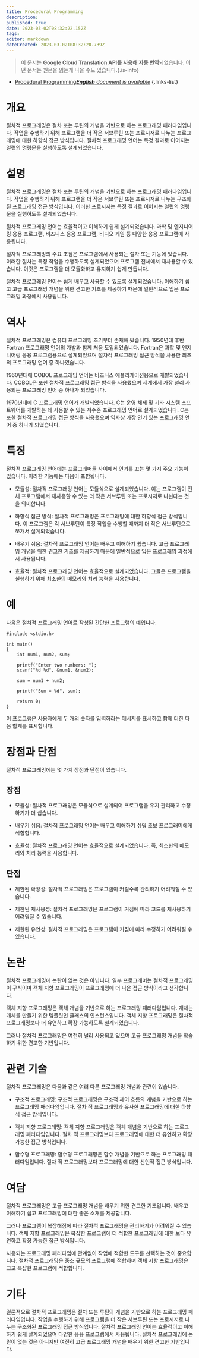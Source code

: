 ```yaml
---
title: Procedural Programming
description: 
published: true
date: 2023-03-02T08:32:22.152Z
tags: 
editor: markdown
dateCreated: 2023-03-02T08:32:20.739Z
---
```


> 이 문서는 **Google Cloud Translation API를 사용해 자동 번역**되었습니다.
어떤 문서는 원문을 읽는게 나을 수도 있습니다.{.is-info}



- [Procedural Programming***English** document is available*](/en/Knowledge-base/Dictionary/procedural-programming)
{.links-list}


# 개요

절차적 프로그래밍은 절차 또는 루틴의 개념을 기반으로 하는 프로그래밍 패러다임입니다. 작업을 수행하기 위해 프로그램을 더 작은 서브루틴 또는 프로시저로 나누는 프로그래밍에 대한 하향식 접근 방식입니다. 절차적 프로그래밍 언어는 특정 결과로 이어지는 일련의 명령문을 실행하도록 설계되었습니다.

# 설명

절차적 프로그래밍은 절차 또는 루틴의 개념을 기반으로 하는 프로그래밍 패러다임입니다. 작업을 수행하기 위해 프로그램을 더 작은 서브루틴 또는 프로시저로 나누는 구조화된 프로그래밍 접근 방식입니다. 이러한 프로시저는 특정 결과로 이어지는 일련의 명령문을 실행하도록 설계되었습니다.

절차적 프로그래밍 언어는 효율적이고 이해하기 쉽게 설계되었습니다. 과학 및 엔지니어링 응용 프로그램, 비즈니스 응용 프로그램, 비디오 게임 등 다양한 응용 프로그램에 사용됩니다.

절차적 프로그래밍의 주요 초점은 프로그램에서 사용되는 절차 또는 기능에 있습니다. 이러한 절차는 특정 작업을 수행하도록 설계되었으며 프로그램 전체에서 재사용할 수 있습니다. 이것은 프로그램을 더 모듈화하고 유지하기 쉽게 만듭니다.

절차적 프로그래밍 언어는 쉽게 배우고 사용할 수 있도록 설계되었습니다. 이해하기 쉽고 고급 프로그래밍 개념을 위한 견고한 기초를 제공하기 때문에 일반적으로 입문 프로그래밍 과정에서 사용됩니다.

# 역사

절차적 프로그래밍은 컴퓨터 프로그래밍 초기부터 존재해 왔습니다. 1950년대 후반 Fortran 프로그래밍 언어의 개발과 함께 처음 도입되었습니다. Fortran은 과학 및 엔지니어링 응용 프로그램용으로 설계되었으며 절차적 프로그래밍 접근 방식을 사용한 최초의 프로그래밍 언어 중 하나였습니다.

1960년대에 COBOL 프로그래밍 언어는 비즈니스 애플리케이션용으로 개발되었습니다. COBOL은 또한 절차적 프로그래밍 접근 방식을 사용했으며 세계에서 가장 널리 사용되는 프로그래밍 언어 중 하나가 되었습니다.

1970년대에 C 프로그래밍 언어가 개발되었습니다. C는 운영 체제 및 기타 시스템 소프트웨어를 개발하는 데 사용할 수 있는 저수준 프로그래밍 언어로 설계되었습니다. C는 또한 절차적 프로그래밍 접근 방식을 사용했으며 역사상 가장 인기 있는 프로그래밍 언어 중 하나가 되었습니다.

# 특징

절차적 프로그래밍 언어에는 프로그래머들 사이에서 인기를 끄는 몇 가지 주요 기능이 있습니다. 이러한 기능에는 다음이 포함됩니다.

- 모듈성: 절차적 프로그래밍 언어는 모듈식으로 설계되었습니다. 이는 프로그램이 전체 프로그램에서 재사용할 수 있는 더 작은 서브루틴 또는 프로시저로 나뉜다는 것을 의미합니다.

- 하향식 접근 방식: 절차적 프로그래밍은 프로그래밍에 대한 하향식 접근 방식입니다. 이 프로그램은 각 서브루틴이 특정 작업을 수행할 때까지 더 작은 서브루틴으로 쪼개서 설계되었습니다.

- 배우기 쉬움: 절차적 프로그래밍 언어는 배우고 이해하기 쉽습니다. 고급 프로그래밍 개념을 위한 견고한 기초를 제공하기 때문에 일반적으로 입문 프로그래밍 과정에서 사용됩니다.

- 효율적: 절차적 프로그래밍 언어는 효율적으로 설계되었습니다. 그들은 프로그램을 실행하기 위해 최소한의 메모리와 처리 능력을 사용합니다.

# 예

다음은 절차적 프로그래밍 언어로 작성된 간단한 프로그램의 예입니다.

```
#include <stdio.h>

int main()
{
    int num1, num2, sum;

    printf("Enter two numbers: ");
    scanf("%d %d", &num1, &num2);

    sum = num1 + num2;

    printf("Sum = %d", sum);

    return 0;
}
```

이 프로그램은 사용자에게 두 개의 숫자를 입력하라는 메시지를 표시하고 함께 더한 다음 합계를 표시합니다.

# 장점과 단점

절차적 프로그래밍에는 몇 가지 장점과 단점이 있습니다.

## 장점

- 모듈성: 절차적 프로그래밍은 모듈식으로 설계되어 프로그램을 유지 관리하고 수정하기가 더 쉽습니다.

- 배우기 쉬움: 절차적 프로그래밍 언어는 배우고 이해하기 쉬워 초보 프로그래머에게 적합합니다.

- 효율성: 절차적 프로그래밍 언어는 효율적으로 설계되었습니다. 즉, 최소한의 메모리와 처리 능력을 사용합니다.

## 단점

- 제한된 확장성: 절차적 프로그래밍은 프로그램이 커질수록 관리하기 어려워질 수 있습니다.

- 제한된 재사용성: 절차적 프로그래밍은 프로그램이 커짐에 따라 코드를 재사용하기 어려워질 수 있습니다.

- 제한된 유연성: 절차적 프로그래밍은 프로그램이 커짐에 따라 수정하기 어려워질 수 있습니다.

# 논란

절차적 프로그래밍에 논란이 없는 것은 아닙니다. 일부 프로그래머는 절차적 프로그래밍이 구식이며 객체 지향 프로그래밍이 프로그래밍에 더 나은 접근 방식이라고 생각합니다.

객체 지향 프로그래밍은 객체 개념을 기반으로 하는 프로그래밍 패러다임입니다. 개체는 개체를 만들기 위한 템플릿인 클래스의 인스턴스입니다. 객체 지향 프로그래밍은 절차적 프로그래밍보다 더 유연하고 확장 가능하도록 설계되었습니다.

그러나 절차적 프로그래밍은 여전히 널리 사용되고 있으며 고급 프로그래밍 개념을 학습하기 위한 견고한 기반입니다.

# 관련 기술

절차적 프로그래밍은 다음과 같은 여러 다른 프로그래밍 개념과 관련이 있습니다.

- 구조적 프로그래밍: 구조적 프로그래밍은 구조적 제어 흐름의 개념을 기반으로 하는 프로그래밍 패러다임입니다. 절차 적 프로그래밍과 유사한 프로그래밍에 대한 하향식 접근 방식입니다.

- 객체 지향 프로그래밍: 객체 지향 프로그래밍은 객체 개념을 기반으로 하는 프로그래밍 패러다임입니다. 절차 적 프로그래밍보다 프로그래밍에 대한 더 유연하고 확장 가능한 접근 방식입니다.

- 함수형 프로그래밍: 함수형 프로그래밍은 함수 개념을 기반으로 하는 프로그래밍 패러다임입니다. 절차 적 프로그래밍보다 프로그래밍에 대한 선언적 접근 방식입니다.

# 여담

절차적 프로그래밍은 고급 프로그래밍 개념을 배우기 위한 견고한 기초입니다. 배우고 이해하기 쉽고 프로그래밍에 대한 좋은 소개를 제공합니다.

그러나 프로그램이 복잡해짐에 따라 절차적 프로그래밍을 관리하기가 어려워질 수 있습니다. 객체 지향 프로그래밍은 복잡한 프로그램에 더 적합한 프로그래밍에 대한 보다 유연하고 확장 가능한 접근 방식입니다.

사용되는 프로그래밍 패러다임에 관계없이 작업에 적합한 도구를 선택하는 것이 중요합니다. 절차적 프로그래밍은 중소 규모의 프로그램에 적합하며 객체 지향 프로그래밍은 크고 복잡한 프로그램에 적합합니다.

# 기타

결론적으로 절차적 프로그래밍은 절차 또는 루틴의 개념을 기반으로 하는 프로그래밍 패러다임입니다. 작업을 수행하기 위해 프로그램을 더 작은 서브루틴 또는 프로시저로 나누는 구조화된 프로그래밍 접근 방식입니다. 절차적 프로그래밍 언어는 효율적이고 이해하기 쉽게 설계되었으며 다양한 응용 프로그램에서 사용됩니다. 절차적 프로그래밍에 논란이 없는 것은 아니지만 여전히 고급 프로그래밍 개념을 배우기 위한 견고한 기반입니다.
